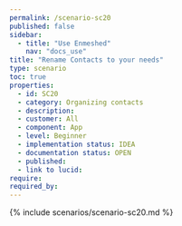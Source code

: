 ```yaml
---
permalink: /scenario-sc20
published: false
sidebar:
  - title: "Use Enmeshed"
    nav: "docs_use"
title: "Rename Contacts to your needs"
type: scenario
toc: true
properties:
  - id: SC20
  - category: Organizing contacts
  - description:
  - customer: All
  - component: App
  - level: Beginner
  - implementation status: IDEA
  - documentation status: OPEN
  - published:
  - link to lucid:
require:
required_by:
---
```


{% include scenarios/scenario-sc20.md %}
